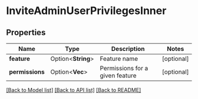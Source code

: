 # InviteAdminUserPrivilegesInner

## Properties

Name | Type | Description | Notes
------------ | ------------- | ------------- | -------------
**feature** | Option<**String**> | Feature name | [optional]
**permissions** | Option<**Vec<String>**> | Permissions for a given feature | [optional]

[[Back to Model list]](../README.md#documentation-for-models) [[Back to API list]](../README.md#documentation-for-api-endpoints) [[Back to README]](../README.md)


